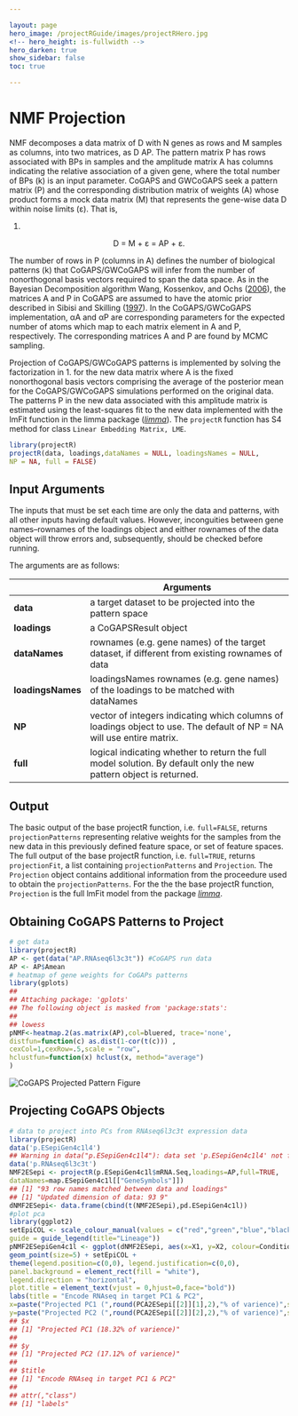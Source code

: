 ```yaml
---

layout: page
hero_image: /projectRGuide/images/projectRHero.jpg
<!-- hero_height: is-fullwidth -->
hero_darken: true
show_sidebar: false
toc: true

---
```


# NMF Projection

NMF decomposes a data matrix of D with N genes as rows and M samples as columns, into two matrices, as D AP. The pattern matrix P has rows associated with BPs in samples and the amplitude matrix A has columns indicating the relative association of a given gene, where the total number of BPs (k) is an input parameter. CoGAPS and GWCoGAPS seek a pattern matrix (P) and the corresponding distribution matrix of weights (A) whose product forms a mock data matrix (M) that represents the gene-wise data D within noise limits (ε). That is,

1.
<center>D = M + ε = AP + ε.</center>

<p>
The number of rows in P (columns in A) defines the number of biological patterns (k) that CoGAPS/GWCoGAPS will infer from the number of nonorthogonal basis vectors required to span the data space. As in the Bayesian Decomposition algorithm Wang, Kossenkov, and Ochs (<a href="https://bmcbioinformatics.biomedcentral.com/articles/10.1186/1471-2105-7-175" target="_blank">2006</a>), the matrices A and P in CoGAPS are assumed to have the atomic prior described in Sibisi and Skilling (<a href="https://academic.oup.com/jrsssb/article/59/1/217/7083066" target="_blank">1997</a>). In the CoGAPS/GWCoGAPS implementation, αA and αP are corresponding parameters for the expected number of atoms which map to each matrix element in A and P, respectively. The corresponding matrices A and P are found by MCMC sampling.
</p>

Projection of CoGAPS/GWCoGAPS patterns is implemented by solving the factorization in 1. for the new data matrix where A is the fixed nonorthogonal basis vectors comprising the average of the posterior mean for the CoGAPS/GWCoGAPS simulations performed on the original data. The patterns P in the new data associated with this amplitude matrix is estimated using the least-squares fit to the new data implemented with the lmFit function in the limma package (<a href="https://bioconductor.org/packages/3.17/bioc/html/limma.html" target="_blank">*limma*</a>). The ```projectR``` function has S4 method for class ```Linear Embedding Matrix, LME```.

```r
library(projectR)
projectR(data, loadings,dataNames = NULL, loadingsNames = NULL,
NP = NA, full = FALSE)
```

## Input Arguments

The inputs that must be set each time are only the data and patterns, with all other inputs having default values. However, inconguities between gene names–rownames of the loadings object and either rownames of the data object will throw errors and, subsequently, should be checked before running.

The arguments are as follows:

|                   | Arguments                                                                                                             |
|-------------------|-----------------------------------------------------------------------------------------------------------------------|
| **data**          | a target dataset to be projected into the pattern space                                                               |
| **loadings**      | a CoGAPSResult object                                                                                                 |
| **dataNames**     | rownames (e.g. gene names) of the target dataset, if different from existing rownames of data                         |
| **loadingsNames** | loadingsNames rownames (e.g. gene names) of the loadings to be matched with dataNames                                 |
| **NP**            | vector of integers indicating which columns of loadings object to use. The default of NP = NA will use entire matrix. |
| **full**          | logical indicating whether to return the full model solution. By default only the new pattern object is returned.     |

## Output

The basic output of the base projectR function, i.e. ```full=FALSE```, returns ```projectionPatterns``` representing relative weights for the samples from the new data in this previously defined feature space, or set of feature spaces. The full output of the base projectR function, i.e. ```full=TRUE```, returns ```projectionFit```, a list containing ```projectionPatterns``` and ```Projection```. The ```Projection``` object contains additional information from the proceedure used to obtain the ```projectionPatterns```. For the the the base projectR function, ```Projection``` is the full lmFit model from the package <a href="https://bioconductor.org/packages/3.17/bioc/html/limma.html" target="_blank">*limma*</a>.

## Obtaining CoGAPS Patterns to Project

```r
# get data
library(projectR)
AP <- get(data("AP.RNAseq6l3c3t")) #CoGAPS run data
AP <- AP$Amean
# heatmap of gene weights for CoGAPs patterns
library(gplots)
##
## Attaching package: 'gplots'
## The following object is masked from 'package:stats':
##
## lowess
pNMF<-heatmap.2(as.matrix(AP),col=bluered, trace='none',
distfun=function(c) as.dist(1-cor(t(c))) ,
cexCol=1,cexRow=.5,scale = "row",
hclustfun=function(x) hclust(x, method="average")
)
```

![CoGAPS Projected Pattern Figure](/images/CoGAPSProjectedPattern.png)

## Projecting CoGAPS Objects

```r
# data to project into PCs from RNAseq6l3c3t expression data
library(projectR)
data('p.ESepiGen4c1l4')
## Warning in data("p.ESepiGen4c1l4"): data set 'p.ESepiGen4c1l4' not found
data('p.RNAseq6l3c3t')
NMF2ESepi <- projectR(p.ESepiGen4c1l$mRNA.Seq,loadings=AP,full=TRUE,
dataNames=map.ESepiGen4c1l[["GeneSymbols"]])
## [1] "93 row names matched between data and loadings"
## [1] "Updated dimension of data: 93 9"
dNMF2ESepi<- data.frame(cbind(t(NMF2ESepi),pd.ESepiGen4c1l))
#plot pca
library(ggplot2)
setEpiCOL <- scale_colour_manual(values = c("red","green","blue","black"),
guide = guide_legend(title="Lineage"))
pNMF2ESepiGen4c1l <- ggplot(dNMF2ESepi, aes(x=X1, y=X2, colour=Condition)) +
geom_point(size=5) + setEpiCOL +
theme(legend.position=c(0,0), legend.justification=c(0,0),
panel.background = element_rect(fill = "white"),
legend.direction = "horizontal",
plot.title = element_text(vjust = 0,hjust=0,face="bold"))
labs(title = "Encode RNAseq in target PC1 & PC2",
x=paste("Projected PC1 (",round(PCA2ESepi[[2]][1],2),"% of varience)",sep=""),
y=paste("Projected PC2 (",round(PCA2ESepi[[2]][2],2),"% of varience)",sep=""))
## $x
## [1] "Projected PC1 (18.32% of varience)"
##
## $y
## [1] "Projected PC2 (17.12% of varience)"
##
## $title
## [1] "Encode RNAseq in target PC1 & PC2"
##
## attr(,"class")
## [1] "labels"
```
